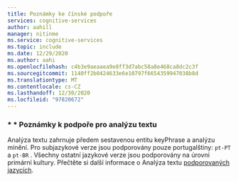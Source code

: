 ```yaml
---
title: Poznámky ke čínské podpoře
services: cognitive-services
author: aahill
manager: nitinme
ms.service: cognitive-services
ms.topic: include
ms.date: 12/29/2020
ms.author: aahi
ms.openlocfilehash: c4b3e9aeaaea9e8ff3d7abc58a8e468ca8dc2c3f
ms.sourcegitcommit: 1140ff2b0424633e6e10797f6654359947038b8d
ms.translationtype: MT
ms.contentlocale: cs-CZ
ms.lasthandoff: 12/30/2020
ms.locfileid: "97820672"
---
```

### <a name="text-analytics-support-notes"></a>* * Poznámky k podpoře pro analýzu textu
Analýza textu zahrnuje předem sestavenou entitu keyPhrase a analýzu mínění. Pro subjazykové verze jsou podporovány pouze portugalštiny: `pt-PT` a `pt-BR` . Všechny ostatní jazykové verze jsou podporovány na úrovni primární kultury. Přečtěte si další informace o Analýza textu [podporovaných jazycích](../../text-analytics/language-support.md).
